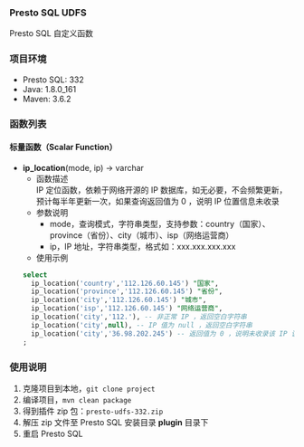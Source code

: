 ### Presto SQL UDFS
Presto SQL 自定义函数    

### 项目环境
- Presto SQL: 332
- Java: 1.8.0_161
- Maven: 3.6.2

### 函数列表
#### 标量函数（Scalar Function）
- **ip_location**(mode, ip) -> varchar    
    - 函数描述    
    IP 定位函数，依赖于网络开源的 IP 数据库，如无必要，不会频繁更新，预计每半年更新一次，如果查询返回值为 0 ，说明 IP 位置信息未收录
    - 参数说明    
        - mode，查询模式，字符串类型，支持参数：country（国家）、province（省份）、city（城市）、isp（网络运营商）    
        - ip，IP 地址，字符串类型，格式如：xxx.xxx.xxx.xxx    
    - 使用示例
    ```sql
    select 
      ip_location('country','112.126.60.145') "国家",
      ip_location('province','112.126.60.145') "省份",
      ip_location('city','112.126.60.145') "城市",
      ip_location('isp','112.126.60.145') "网络运营商",
      ip_location('city','112.'), -- 非正常 IP ，返回空白字符串
      ip_location('city',null), -- IP 值为 null ，返回空白字符串
      ip_location('city','36.98.202.245') -- 返回值为 0 ，说明未收录该 IP 该项位置信息
    ;
    ```

### 使用说明
1. 克隆项目到本地，`git clone project`    
2. 编译项目，`mvn clean package`    
3. 得到插件 zip 包：`presto-udfs-332.zip`    
4. 解压 zip 文件至 Presto SQL 安装目录 **plugin** 目录下    
5. 重启 Presto SQL    
